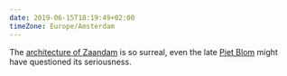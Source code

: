 ```yaml
---
date: 2019-06-15T18:19:49+02:00
timeZone: Europe/Amsterdam
---
```

The [architecture of Zaandam](https://www.dezeen.com/2010/05/17/inntel-hotel-by-wam-architecten/) is so surreal, even the late [Piet Blom](https://en.wikipedia.org/wiki/Piet_Blom) might have questioned its seriousness.
